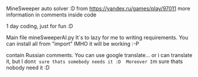 MineSweeper auto solver :D
from https://yandex.ru/games/play/97011
more information in comments inside code

1 day coding, just for fun :D

Main file mineSweeperAI.py
It`s to lazy for me to writing requirements. You can install all from "import" IMHO it will be working :-P

contain Russian comments. You can use google translate... or i can translate it, but I don`t sure thats somebody needs it :D 
Moreover I`m sure thats nobody need it :D